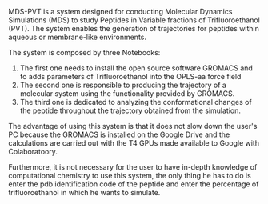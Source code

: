 MDS-PVT is a system designed for conducting Molecular Dynamics Simulations (MDS) to study Peptides in Variable fractions of Trifluoroethanol (PVT). The system enables the generation of trajectories for peptides within aqueous or membrane-like environments.

The system is composed by three Notebooks:
1.  The first one needs to install the open source software GROMACS and to adds parameters of Trifluoroethanol into the OPLS-aa force field
2.  The second one is responsible to producing the trajectory of a molecular system using the functionality provided by GROMACS.
3.  The third one is dedicated to analyzing the conformational changes of the peptide throughout the trajectory obtained from the simulation.

The advantage of using this system is that it does not slow down the user's PC because the GROMACS is installed on the Google Drive and the calculations are carried out with the T4 GPUs made available to Google with Colaboratoory.

Furthermore, it is not necessary for the user to have in-depth knowledge of computational chemistry to use this system, the only thing he has to do is enter the pdb identification code of the peptide and enter the percentage of trifluoroethanol in which he wants to simulate.
